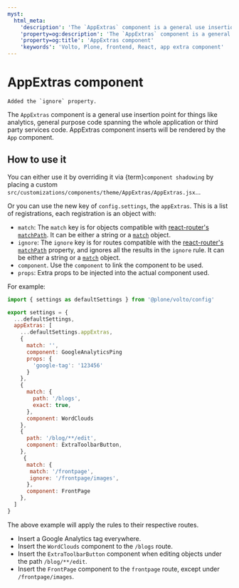 ```yaml
---
myst:
  html_meta:
    'description': 'The `AppExtras` component is a general use insertion point for general purpose code spanning the whole application or for third party services code.'
    'property=og:description': 'The `AppExtras` component is a general use insertion point for general purpose code spanning the whole application or for third party services code.'
    'property=og:title': 'AppExtras component'
    'keywords': 'Volto, Plone, frontend, React, app extra component'
---
```


# AppExtras component

```{versionchanged} 17.11.6 and 16.30.3
Added the `ignore` property.
```

The `AppExtras` component is a general use insertion point for things like
analytics, general purpose code spanning the whole application or third party
services code. AppExtras component inserts will be rendered by the `App`
component.

## How to use it

You can either use it by overriding it via {term}`component shadowing` by placing
a custom `src/customizations/components/theme/AppExtras/AppExtras.jsx`...

Or you can use the new key of `config.settings`, the `appExtras`. This is
a list of registrations, each registration is an object with:

- `match`: The `match` key is for objects compatible with [react-router's `matchPath`](https://v5.reactrouter.com/web/api/matchPath). It can be either a string or a [`match`](https://v5.reactrouter.com/web/api/match) object.
- `ignore`: The `ignore` key is for routes compatible with the [react-router's `matchPath`](https://v5.reactrouter.com/web/api/matchPath) property, and ignores all the results in the `ignore` rule.
  It can be either a string or a [`match`](https://v5.reactrouter.com/web/api/match) object.
- `component`. Use the `component` to link the component to be used.
- `props`: Extra props to be injected into the actual component used.

For example:

```jsx
import { settings as defaultSettings } from '@plone/volto/config'

export settings = {
  ...defaultSettings,
  appExtras: [
    ...defaultSettings.appExtras,
    {
      match: '',
      component: GoogleAnalyticsPing
      props: {
        'google-tag': '123456'
      }
    },
    {
      match: {
        path: '/blogs',
        exact: true,
      },
      component: WordClouds
    },
    {
      path: '/blog/**/edit',
      component: ExtraToolbarButton,
    },
     {
      match: {
       match: '/frontpage',
       ignore: '/frontpage/images',
      },
      component: FrontPage
    },
  ]
}
```

The above example will apply the rules to their respective routes.

-   Insert a Google Analytics tag everywhere.
-   Insert the `WordClouds` component to the `/blogs` route.
-   Insert the `ExtraToolbarButton` component when editing objects under the path `/blog/**/edit`.
-   Insert the `FrontPage` component to the `frontpage` route, except under `/frontpage/images`.
